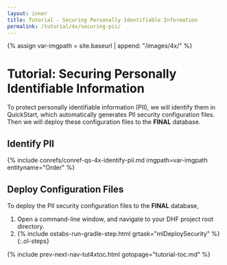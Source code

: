 ```yaml
---
layout: inner
title: Tutorial - Securing Personally Identifiable Information
permalink: /tutorial/4x/securing-pii/
---
```


{% assign var-imgpath = site.baseurl | append: "/images/4x/" %}


# Tutorial: Securing Personally Identifiable Information

To protect personally identifiable information (PII), we will identify them in QuickStart, which automatically generates PII security configuration files. Then we will deploy these configuration files to the **FINAL** database.


## Identify PII

{% include conrefs/conref-qs-4x-identify-pii.md imgpath=var-imgpath entityname="Order" %}


## Deploy Configuration Files

To deploy the PII security configuration files to the **FINAL** database,

1. Open a command-line window, and navigate to your DHF project root directory.
1. {% include ostabs-run-gradle-step.html grtask="mlDeploySecurity" %}
{:.ol-steps}


{% include prev-next-nav-tut4xtoc.html gotopage="tutorial-toc.md" %}
